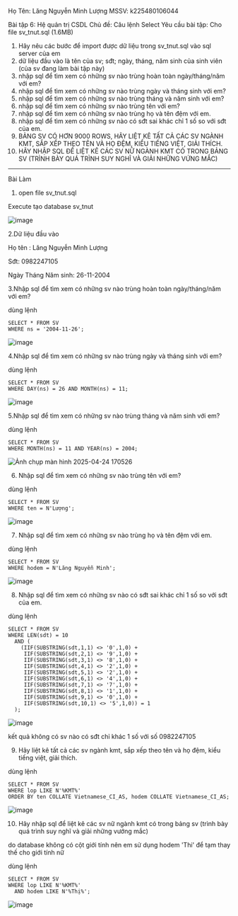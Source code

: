 Họ Tên: Lăng Nguyễn Minh Lượng     MSSV: k225480106044

Bài tập 6: Hệ quản trị CSDL
Chủ đề: Câu lệnh Select
Yêu cầu bài tập: 
Cho file sv_tnut.sql (1.6MB)
1. Hãy nêu các bước để import được dữ liệu trong sv_tnut.sql vào sql server của em
2. dữ liệu đầu vào là tên của sv; sđt; ngày, tháng, năm sinh của sinh viên (của sv đang làm bài tập này)
3. nhập sql để tìm xem có những sv nào trùng hoàn toàn ngày/tháng/năm với em?
4. nhập sql để tìm xem có những sv nào trùng ngày và tháng sinh với em?
5. nhập sql để tìm xem có những sv nào trùng tháng và năm sinh với em?
6. nhập sql để tìm xem có những sv nào trùng tên với em?
7. nhập sql để tìm xem có những sv nào trùng họ và tên đệm với em.
8. nhập sql để tìm xem có những sv nào có sđt sai khác chỉ 1 số so với sđt của em.
9. BẢNG SV CÓ HƠN 9000 ROWS, HÃY LIỆT KÊ TẤT CẢ CÁC SV NGÀNH KMT, SẮP XẾP THEO TÊN VÀ HỌ ĐỆM, KIỂU TIẾNG  VIỆT, GIẢI THÍCH.
10. HÃY NHẬP SQL ĐỂ LIỆT KÊ CÁC SV NỮ NGÀNH KMT CÓ TRONG BẢNG SV (TRÌNH BÀY QUÁ TRÌNH SUY NGHĨ VÀ GIẢI NHỮNG VỨNG MẮC)
--------------------------------------------------------------------------------------------------------------------
Bài Làm

1. open file sv_tnut.sql

Execute tạo database sv_tnut

![image](https://github.com/user-attachments/assets/fdf801bd-f76b-4303-a277-b87430d9bfe7)

2.Dữ liệu đầu vào 

Họ tên : Lăng Nguyễn Minh Lượng

Sđt: 0982247105

Ngày Tháng Năm sinh: 26-11-2004

3.Nhập sql để tìm xem có những sv nào trùng hoàn toàn ngày/tháng/năm với em?

dùng lệnh
```
SELECT * FROM SV
WHERE ns = '2004-11-26';
```
![image](https://github.com/user-attachments/assets/c70a0e46-81b2-44eb-bd8e-7f958ca6996c)


4.Nhập sql để tìm xem có những sv nào trùng ngày và tháng sinh với em?

dùng lệnh 
```
SELECT * FROM SV
WHERE DAY(ns) = 26 AND MONTH(ns) = 11;
```
![image](https://github.com/user-attachments/assets/aa449d40-07ca-4dc5-b451-779f9d8f5689)


5.Nhập sql để tìm xem có những sv nào trùng tháng và năm sinh với em?

dùng lệnh 
```
SELECT * FROM SV
WHERE MONTH(ns) = 11 AND YEAR(ns) = 2004;
```
![Ảnh chụp màn hình 2025-04-24 170526](https://github.com/user-attachments/assets/03b8b601-ded2-4a56-b0d4-a0d963eb8dde)


6. Nhập sql để tìm xem có những sv nào trùng tên với em?

dùng lệnh
```
SELECT * FROM SV
WHERE ten = N'Lượng';
```
![image](https://github.com/user-attachments/assets/a0c9d9ee-cec3-4198-a2eb-150ed67d140b)


7. Nhập sql để tìm xem có những sv nào trùng họ và tên đệm với em.

dùng lệnh 
```
SELECT * FROM SV
WHERE hodem = N'Lăng Nguyễn Minh';
```
![image](https://github.com/user-attachments/assets/5f1571c3-8f8f-402f-974b-6a264772df33)


8. Nhập sql để tìm xem có những sv nào có sđt sai khác chỉ 1 số so với sđt của em.

dùng lệnh 

```
SELECT * FROM SV
WHERE LEN(sdt) = 10
  AND (
    (IIF(SUBSTRING(sdt,1,1) <> '0',1,0) +
     IIF(SUBSTRING(sdt,2,1) <> '9',1,0) +
     IIF(SUBSTRING(sdt,3,1) <> '8',1,0) +
     IIF(SUBSTRING(sdt,4,1) <> '2',1,0) +
     IIF(SUBSTRING(sdt,5,1) <> '2',1,0) +
     IIF(SUBSTRING(sdt,6,1) <> '4',1,0) +
     IIF(SUBSTRING(sdt,7,1) <> '7',1,0) +
     IIF(SUBSTRING(sdt,8,1) <> '1',1,0) +
     IIF(SUBSTRING(sdt,9,1) <> '0',1,0) +
     IIF(SUBSTRING(sdt,10,1) <> '5',1,0)) = 1
  );
```
![image](https://github.com/user-attachments/assets/4955c052-1779-4a15-a07d-42cde9ec0324)


kết quả không có sv nào có sđt chỉ khác 1 số với số 0982247105 

9. Hãy liệt kê tất cả các sv ngành kmt, sắp xếp theo tên và họ đệm, kiểu tiếng việt, giải thích.

dùng lệnh 
```
SELECT * FROM SV
WHERE lop LIKE N'%KMT%'
ORDER BY ten COLLATE Vietnamese_CI_AS, hodem COLLATE Vietnamese_CI_AS;
```
![image](https://github.com/user-attachments/assets/6c874f87-fc57-43e5-89f2-cb03721f1f7e)


10. Hãy nhập sql để liệt kê các sv nữ ngành kmt có trong bảng sv (trình bày quá trình suy nghĩ và giải những vướng mắc)

do database không có cột giới tính nên em sử dụng hodem 'Thi' để tạm thay thế cho giới tính nữ 

dùng lệnh 
```
SELECT * FROM SV
WHERE lop LIKE N'%KMT%'
  AND hodem LIKE N'%Thị%';
```
  ![image](https://github.com/user-attachments/assets/a7ba4f82-5aa5-4327-b759-cc2b670cf1a5)
